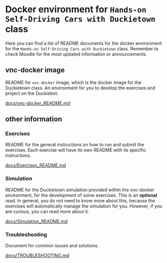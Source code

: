 # Docker environment for `Hands-on Self-Driving Cars with Duckietown` class

Here you can find a list of README documents for the docker environment for the `Hands-on Self-Driving Cars with Duckietown` class. Remember to check Moodle for the most updated information or announcements.

## vnc-docker image
README for  `vnc-docker` image, which is the docker image for the Duckietown class. An environment for you to develop the exercises and project on the Duckiebot.

[docs/vnc-docker_README.md](./docs/vnc-docker_README.md)

## other information

### Exercises
README for the general instructions on how to run and submit the exercises. Each exercise will have its own README with its specific instructions.

[docs/Exercises_README.md](./docs/Exercises_README.md)

### Simulation
README for the Duckietown simulation provided within the vnc-docker environment, for the development of some exercises. This is an **optional** read. In general, you do not need to know more about this, because the exercises will automatically manage the simulation for you. However, if you are curious, you can read more about it.

[docs/Simulation_README.md](./docs/Simulation_README.md)

### Troubleshooting
Document for common issues and solutions.

[docs/TROUBLESHOOTING.md](./docs/TROUBLESHOOTING.md)